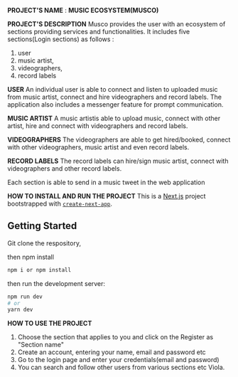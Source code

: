 **PROJECT'S NAME** : **MUSIC ECOSYSTEM(MUSCO)**

**PROJECT'S DESCRIPTION**
Musco provides the user with an ecosystem of sections providing services and functionalities.
It includes five sections(Login sections) as follows : 
1) user
2) music artist, 
3) videographers, 
4) record labels

**USER**
An individual user is able to connect and listen to uploaded music from music artist, connect and hire videographers and record labels. The application also includes a messenger feature for prompt communication. 

**MUSIC ARTIST**
A music artistis able to upload music, connect with other artist, hire and connect with videographers and record labels.

**VIDEOGRAPHERS**
The videographers are able to get hired/booked, connect with other videographers, music artist and even record labels.

**RECORD LABELS**
The record labels can hire/sign music artist, connect with videographers and other record labels.

Each section is able to send in a music tweet in the web application

**HOW TO INSTALL AND RUN THE PROJECT**
This is a [Next.js](https://nextjs.org/) project bootstrapped with [`create-next-app`](https://github.com/vercel/next.js/tree/canary/packages/create-next-app).

## Getting Started
Git clone the respository,

then npm install 
```bash 
npm i or npm install
```
then run the development server:

```bash
npm run dev
# or
yarn dev
```

**HOW TO USE THE PROJECT**
1) Choose the section that applies to you and click on the Register as "Section name"
2) Create an account, entering your name, email and password etc
3) Go to the login page and enter your credentials(email and password)
4) You can search and follow other users from various sections etc
Viola. 


